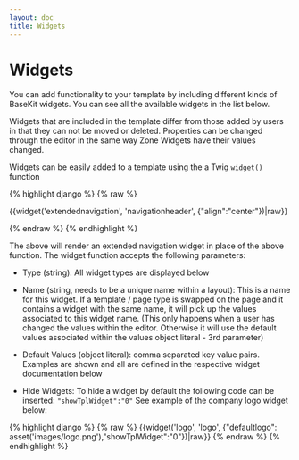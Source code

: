 ```yaml
---
layout: doc
title: Widgets
---
```


# Widgets

You can add functionality to your template by including different kinds of BaseKit widgets.
You can see all the available widgets in the list below.

Widgets that are included in the template differ from those added by users in that they can not be moved or deleted. Properties can be changed through the editor in the same way Zone Widgets have their values changed.

Widgets can be easily added to a template using the a Twig ```widget()``` function

{% highlight django %}
{% raw %}

  {{widget('extendednavigation', 'navigationheader', {"align":"center"})|raw}}

{% endraw %}
{% endhighlight %}

The above will render an extended navigation widget in place of the above function. The widget function accepts the following parameters:

* Type (string): All widget types are displayed below

* Name (string, needs to be a unique name within a layout): This is a name for this widget. If a template / page type is swapped on the page and it contains a widget with the same name, it will pick up the values associated to this widget name. (This only happens when a user has changed the values within the editor. Otherwise it will use the default values associated within the values object literal - 3rd parameter)

* Default Values (object literal): comma separated key value pairs. Examples are shown and all are defined in the respective widget documentation below

* Hide Widgets: To hide a widget by default the following code can be inserted: ```"showTplWidget":"0"``` See example of the company logo widget below:

{% highlight django %}
{% raw %}
	{{widget('logo', 'logo', {"defaultlogo": asset('images/logo.png'),"showTplWidget":"0"})|raw}}
{% endraw %}
{% endhighlight %}
